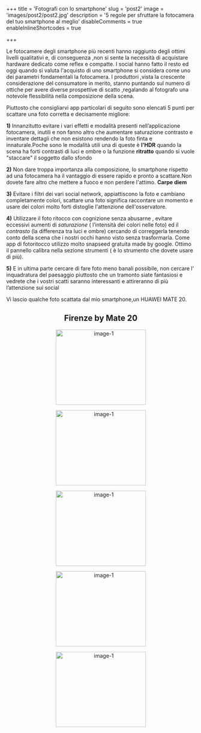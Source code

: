 +++ 
title = 'Fotografi con lo smartphone' 
slug = 'post2' 
image = 'images/post2/post2.jpg' 
description = '5 regole per sfruttare la fotocamera del tuo smartphone al meglio' 
disableComments = true 
enableInlineShortcodes = true

+++ 



Le fotocamere degli smartphone più recenti hanno raggiunto degli ottimi livelli qualitativi e, di conseguenza ,non si sente la necessità di acquistare hardware dedicato come reflex e compatte. I social hanno fatto il resto ed oggi quando si valuta l'acquisto di uno smartphone si considera come uno dei parametri fondamentali la fotocamera. I produttori ,vista la crescente considerazione del consumatore in merito, stanno puntando sul numero di ottiche per avere diverse prospettive di scatto ,regalando al fotografo una notevole flessibilità nella composizione della scena.

Piuttosto che consigliarvi app particolari di seguito sono elencati 5 punti per scattare una foto corretta e decisamente migliore:

**1)** Innanzitutto evitare i vari effetti e modalità presenti nell’applicazione fotocamera, inutili e non fanno altro che aumentare saturazione contrasto e inventare dettagli che non esistono rendendo la foto finta e innaturale.Poche sono le modalità utili una di queste è **l'HDR** quando la scena ha forti contrasti di luci e ombre o la funzione **ritratto** quando si vuole "staccare" il soggetto dallo sfondo

**2)** Non dare troppa importanza alla composizione, lo smartphone rispetto ad una fotocamera ha il vantaggio di essere rapido e pronto a scattare.Non dovete fare altro che mettere a fuoco e non perdere l'attimo. **Carpe diem**

**3)** Evitare i filtri dei vari social network, appiattiscono la foto e cambiano completamente colori, scattare una foto significa raccontare un momento e usare dei colori molto forti distoglie l'attenzione dell'osservatore.

**4)** Utilizzare il foto ritocco con cognizione senza abusarne , evitare eccessivi aumenti di _saturazione_ ( l’intensità dei colori nelle foto) ed il _contrasto_ (la differenza tra luci e ombre) cercando di correggerla tenendo conto della scena che i nostri occhi hanno visto senza trasformarla. Come app di fotoritocco utilizzo molto snapseed gratuita made by google. Ottimo il pannello calibra nella sezione strumenti ( è lo strumento che dovete usare di più).

**5)** E in ultima parte cercare di fare foto meno banali possibile, non cercare l' inquadratura del paesaggio piuttosto che un tramonto siate fantasiosi e vedrete che i vostri scatti saranno interessanti e attireranno di più l’attenzione sui social


Vi lascio qualche foto scattata dal mio smartphone,un HUAWEI MATE 20.


<h2 style="text-align: center;">Firenze by Mate 20 </h2>

<div align="center">
<a class="galleria-firenze" href="https://res.cloudinary.com/maltob03/image/upload/v1567690312/post2/IMG_20190322_110044_vaapgw.jpg" data-lightbox="post2"><img class="firenze" src="https://res.cloudinary.com/maltob03/image/upload/v1567690312/post2/IMG_20190322_110044_vaapgw.jpg" alt="image-1" width="240" height="200" /></a>

<a class="galleria-firenze" href="https://res.cloudinary.com/maltob03/image/upload/v1567690313/post2/IMG_20190321_172500_ec87f3_lkknx7.jpg" data-lightbox="post2"><img class="firenze" src="https://res.cloudinary.com/maltob03/image/upload/v1567690313/post2/IMG_20190321_172500_ec87f3_lkknx7.jpg" alt="image-1" width="240" height="200" /></a>

<a class="galleria-firenze" href="https://res.cloudinary.com/maltob03/image/upload/v1567690312/post2/IMG_20190321_133808_zkssii.jpg" data-lightbox="post2"><img class="firenze" src="https://res.cloudinary.com/maltob03/image/upload/v1567690312/post2/IMG_20190321_133808_zkssii.jpg" alt="image-1" width="240" height="200" /></a>



<a class="galleria-firenze" href="https://res.cloudinary.com/maltob03/image/upload/v1567690311/post2/IMG_20190322_120527_pvxzhr.jpg" data-lightbox="post2"><img class="firenze" src="https://res.cloudinary.com/maltob03/image/upload/v1567690311/post2/IMG_20190322_120527_pvxzhr.jpg" alt="image-1" width="240" height="200" /></a>


<a class="galleria-firenze" href="https://res.cloudinary.com/maltob03/image/upload/v1567690309/post2/IMG_20190323_171704_egtpww.jpg" data-lightbox="post2"><img class="firenze" src="https://res.cloudinary.com/maltob03/image/upload/v1567690309/post2/IMG_20190323_171704_egtpww.jpg" alt="image-1" width="240" height="200" /></a>

</div>







